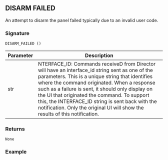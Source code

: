 ## DISARM FAILED

An attempt to disarm the panel failed typically due to  an invalid user code.


### Signature

`DISARM_FAILED ()`


| Parameter | Description |
| --- | --- |
| str | NTERFACE\_ID: Commands receiveD from Director will have an interface\_id string sent as one of the parameters.  This is a unique string that identifies where the command originated. When a response such as a failure is sent, it should only display on the UI that originated the command.  To support this, the INTERFACE\_ID string is sent back with the notification. Only the original UI will show the results of this notification. |


### Returns

`None`


### Example